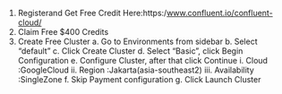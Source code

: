 1. Registerand Get Free Credit Here:https:/www.confluent.io/confluent-cloud/
2. Claim Free $400 Credits
3. Create Free Cluster
a. Go to Environments from sidebar
b. Select “default”
c. Click Create Cluster
d. Select “Basic”, click Begin Configuration
e. Configure Cluster, after that click Continue
i. Cloud :GoogleCloud
ii. Region :Jakarta(asia-southeast2)
iii. Availability :SingleZone
f. Skip Payment configuration
g. Click Launch Cluster
